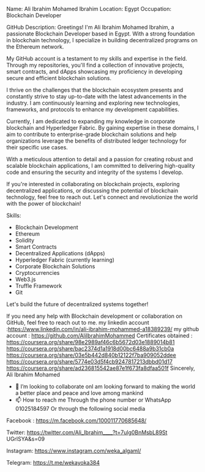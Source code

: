 Name: Ali Ibrahim Mohamed Ibrahim
Location: Egypt
Occupation: Blockchain Developer

GitHub Description:
Greetings! I'm Ali Ibrahim Mohamed Ibrahim, a passionate Blockchain Developer based in Egypt. With a strong foundation in blockchain technology, I specialize in building decentralized programs on the Ethereum network. 

My GitHub account is a testament to my skills and expertise in the field. Through my repositories, you'll find a collection of innovative projects, smart contracts, and dApps showcasing my proficiency in developing secure and efficient blockchain solutions. 

I thrive on the challenges that the blockchain ecosystem presents and constantly strive to stay up-to-date with the latest advancements in the industry. I am continuously learning and exploring new technologies, frameworks, and protocols to enhance my development capabilities.

Currently, I am dedicated to expanding my knowledge in corporate blockchain and Hyperledger Fabric. By gaining expertise in these domains, I aim to contribute to enterprise-grade blockchain solutions and help organizations leverage the benefits of distributed ledger technology for their specific use cases.

With a meticulous attention to detail and a passion for creating robust and scalable blockchain applications, I am committed to delivering high-quality code and ensuring the security and integrity of the systems I develop.

If you're interested in collaborating on blockchain projects, exploring decentralized applications, or discussing the potential of blockchain technology, feel free to reach out. Let's connect and revolutionize the world with the power of blockchain!

Skills:
- Blockchain Development
- Ethereum
- Solidity
- Smart Contracts
- Decentralized Applications (dApps)
- Hyperledger Fabric (currently learning)
- Corporate Blockchain Solutions
- Cryptocurrencies
- Web3.js
- Truffle Framework
- Git

Let's build the future of decentralized systems together!


If you need any help with Blockchain development or collaboration on GitHub, feel free to reach out to me.
my linkedin account :https://www.linkedin.com/in/ali-ibrahim-mohammed-a18389239/
my github account : https://github.com/AliIbrahimMohammed
Certificates obtained :
https://coursera.org/share/98e2989af46c6b5672d03e1889014b81
https://coursera.org/share/bac2374d1a1918d00bc6488a9b31cb0a
https://coursera.org/share/03e5b442d840b12122f7ba909052ddee
https://coursera.org/share/5774e03d5f4cb9247817213dbbd01d17
https://coursera.org/share/ad236815542ae87e1f673fa8dfaa501f
Sincerely,
Ali Ibrahim Mohamed
- 💞️ I’m looking to collaborate onI am looking forward to making the world a better place and peace and love among mankind
- 📫 How to reach me Through the phone number or WhatsApp 01025184597
Or through the following social media

Facebook :
https://m.facebook.com/100011770685648/

 Twitter:
https://twitter.com/Ali_Ibrahim____?t=7ulg0BnMsbL89St
UGrlSYA&s=09

Instagram:
https://www.instagram.com/weka_algaml/
 
 Telegram:
https://t.me/wekayoka384

<!---
AliIbrahimMohammed/AliIbrahimMohammed is a ✨ special ✨ repository because its `README.md` (this file) appears on your GitHub profile.
You can click the Preview link to take a look at your changes.
--->
